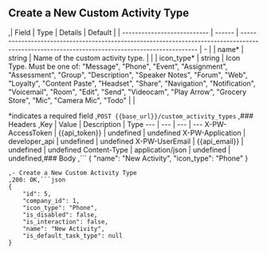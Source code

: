 ## Create a New Custom Activity Type
,|   Field                     | Type   |  Details  |  Default  |
| --------------------------- | ------ | ---------------------------------------------------------------------------------------------------------------------------------------------- | - |
| name*                       | string | Name of the custom activity type.                                                                                                              |   |
| icon_type*                  | string | Icon Type. Must be one of: "Message", "Phone", "Event", "Assignment", "Assessment", "Group", "Description", "Speaker Notes", "Forum", "Web", "Loyalty", "Content Paste", "Headset", "Share", "Navigation", "Notification", "Voicemail", "Room", "Edit", "Send", "Videocam", "Play Arrow", "Grocery Store", "Mic", "Camera Mic", "Todo" | |

*indicates a required field
,```POST {{base_url}}/custom_activity_types```
,### Headers
,Key | Value | Description | Type
--- | --- | --- | ---
X-PW-AccessToken | {{api_token}} | undefined | undefined
X-PW-Application | developer_api | undefined | undefined
X-PW-UserEmail | {{api_email}} | undefined | undefined
Content-Type | application/json | undefined | undefined,### Body
,```
{
  "name": "New Activity",
  "icon_type": "Phone"
}

```,### Example Responses
,- Create a New Custom Activity Type
,200: OK,```json
{
    "id": 5,
    "company_id": 1,
    "icon_type": "Phone",
    "is_disabled": false,
    "is_interaction": false,
    "name": "New Activity",
    "is_default_task_type": null
}
```